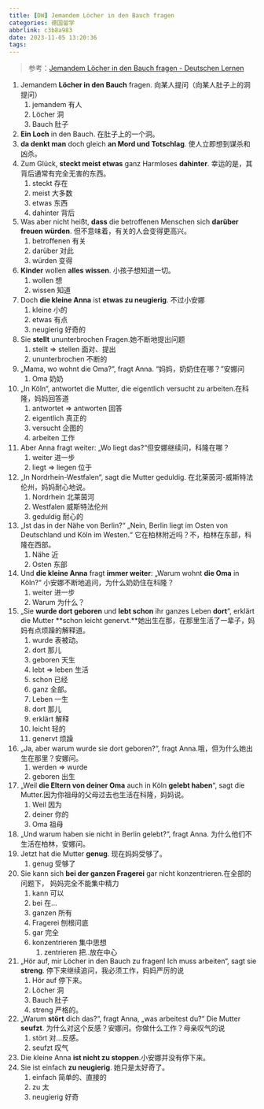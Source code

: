 ```yaml
---
title: [DW] Jemandem Löcher in den Bauch fragen
categories: 德国留学
abbrlink: c3b8a983
date: 2023-11-05 13:20:36
tags:
---
```


> 参考：[Jemandem Löcher in den Bauch fragen - Deutschen Lernen](https://learngerman.dw.com/de/jemandem-löcher-in-den-bauch-fragen/l-19267503/lm)
>

1. Jemandem **Löcher in den Bauch** fragen. 向某人提问（向某人肚子上的洞提问）
   1. jemandem 有人
   1. Löcher 洞
   1. Bauch 肚子
1. **Ein Loch** in den Bauch. 在肚子上的一个洞。
1. **da denkt man** doch gleich **an Mord und Totschlag**. 使人立即想到谋杀和凶杀。
1. Zum Glück, **steckt meist etwas**  ganz Harmloses **dahinter**. 幸运的是，其背后通常有完全无害的东西。
   1. steckt 存在
   1. meist 大多数
   1. etwas 东西
   1. dahinter 背后
1. Was aber nicht heißt, **dass** die betroffenen Menschen sich **darüber freuen würden**. 但不意味着，有关的人会变得更高兴。
   1. betroffenen 有关
   1. darüber 对此
   1. würden 变得
1. **Kinder** wollen **alles wissen**. 小孩子想知道一切。
   1. wollen 想
   1. wissen 知道
1. Doch **die kleine Anna** ist **etwas zu neugierig**. 不过小安娜
   1. kleine 小的
   1. etwas 有点
   1. neugierig 好奇的
1. Sie **stellt** ununterbrochen Fragen.她不断地提出问题
   1. stellt => stellen 面对、提出
   1. ununterbrochen 不断的
1. „Mama, wo wohnt die Oma?“, fragt Anna. “妈妈，奶奶住在哪？”安娜问
   1. Oma 奶奶
1. „In Köln“, antwortet die Mutter, die eigentlich versucht zu arbeiten.在科隆，妈妈回答道
   1. antwortet => antworten 回答
   1. eigentlich 真正的
   1. versucht 企图的
   1. arbeiten 工作
1. Aber Anna fragt weiter: „Wo liegt das?“但安娜继续问，科隆在哪？
    1. weiter 进一步
    1. liegt => liegen 位于
1.  „In Nordrhein-Westfalen“, sagt die Mutter geduldig. 在北莱茵河-威斯特法伦州，妈妈耐心地说。
    1. Nordrhein 北莱茵河
    1. Westfalen 威斯特法伦州
    1. geduldig 耐心的
1. „Ist das in der Nähe von Berlin?“ „Nein, Berlin liegt im Osten von Deutschland und Köln im Westen.“ 它在柏林附近吗？不，柏林在东部，科隆在西部。
    1. Nähe 近
    1. Osten 东部
1. Und **die kleine Anna** fragt **immer weiter**: „Warum wohnt **die Oma** in Köln?“ 小安娜不断地追问，为什么奶奶住在科隆？
    1. weiter 进一步
    1. Warum 为什么？
1. „Sie **wurde dort geboren** und **lebt schon** ihr ganzes Leben **dort**“, erklärt die Mutter **schon leicht genervt.**她出生在那，在那里生活了一辈子，妈妈有点烦躁的解释道。
    1. wurde 表被动。
    1. dort 那儿
    1. geboren 天生
    1. lebt => leben 生活
    1. schon 已经
    1. ganz 全部。
    1. Leben 一生
    1. dort 那儿
    1. erklärt 解释
    1. leicht 轻的
    1. genervt 烦躁
1. „Ja, aber warum wurde sie dort geboren?“, fragt Anna.哦，但为什么她出生在那里？安娜问。
    1. werden => wurde 
    1. geboren 出生
1. „Weil **die Eltern von deiner Oma** auch in Köln **gelebt haben**“, sagt die Mutter.因为你祖母的父母过去也生活在科隆，妈妈说。
    1. Weil 因为
    1. deiner 你的
    1. Oma 祖母
1. „Und warum haben sie nicht in Berlin gelebt?“, fragt Anna. 为什么他们不生活在柏林，安娜问。
1. Jetzt hat die Mutter **genug**. 现在妈妈受够了。
    1. genug 受够了
1. Sie kann sich **bei der ganzen Fragerei** gar nicht konzentrieren.在全部的问题下， 妈妈完全不能集中精力
    1. kann 可以
    1. bei 在...
    1. ganzen 所有
    1. Fragerei 刨根问底
    1. gar 完全
    1. konzentrieren 集中思想
       1. zentrieren 把..放在中心
1. „Hör auf, mir Löcher in den Bauch zu fragen! Ich muss arbeiten“, sagt sie **streng**. 停下来继续追问，我必须工作，妈妈严厉的说
    1. Hör auf 停下来。
    1. Löcher 洞
    1. Bauch 肚子
    1. streng 严格的。
1. „Warum **stört** dich das?“, fragt Anna, „was arbeitest du?“ Die Mutter **seufzt**. 为什么对这个反感？安娜问。你做什么工作？母亲叹气的说
    1. stört 对...反感。
    1. seufzt 叹气
1. Die kleine Anna **ist nicht zu stoppen**.小安娜并没有停下来。
1. Sie ist einfach **zu neugierig**. 她只是太好奇了。
    1. einfach 简单的、直接的
    1. zu 太
    1. neugierig 好奇